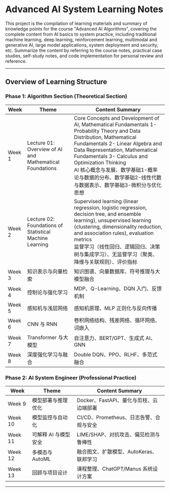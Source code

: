# Advanced AI System Learning Notes

This project is the compilation of learning materials and summary of knowledge points for the course "Advanced AI Algorithms", covering the complete content from AI basics to system practice, including traditional machine learning, deep learning, reinforcement learning, multimodal and generative AI, large model applications, system deployment and security, etc. Summarize the content by referring to the course notes, practical case studies, self-study notes, and code implementation for personal review and reference.

---

## Overview of Learning Structure

### Phase 1: Algorithm Section (Theoretical Section)

| Week | Theme | Content Summary|
|--------|------|-----------|
| Week 1 | Lecture 01: Overview of AI and Mathematical Foundations | Core Concepts and Development of AI, Mathematical Fundamentals 1- Probability Theory and Data Distribution, Mathematical Fundamentals 2- Linear Algebra and Data Representation, Mathematical Fundamentals 3- Calculus and Optimization Thinking <br> AI 核心概念与发展、数学基础1-概率论与数据的分布、数学基础2-线性代数与数据表示、数学基础3-微积分与优化思想 |
| Week 2 | Lecture 02: Foundations of Statistical Machine Learning | Supervised learning (linear regression, logistic regression, decision tree, and ensemble learning), unsupervised learning (clustering, dimensionality reduction, and association rules), evaluation metrics <br/> 监督学习（线性回归、逻辑回归、决策树与集成学习）、无监督学习（聚类、降维与关联规则）、评价指标 |
| Week 3 | 知识表示与向量检索 | 知识图谱、向量数据库、符号推理与大模型融合 |
| Week 4 | 控制论与强化学习 | MDP、Q-Learning、DQN 入门、反馈机制 |
| Week 5 | 感知机与浅层网络 | 感知机原理、MLP 正则化与反向传播 |
| Week 6 | CNN 与 RNN | 卷积网络结构、残差网络、循环网络、词嵌入 |
| Week 7 | Transformer 与大模型 | 自注意力、BERT/GPT、生成式 AI、GNN |
| Week 8 | 深度强化学习与融合 | Double DQN、PPO、RLHF、多范式融合 |

### Phase 2: AI System Engineer (Professional Practice)

| Week | Theme | Content Summary |
|------|------|-----------|
| Week 9 | 模型部署与推理优化 | Docker、FastAPI、量化与剪枝、云边端部署 |
| Week 10 | 模型监控与自动化 | CI/CD、Prometheus、日志告警、合规与安全 |
| Week 11 | 可解释 AI 与模型安全 | LIME/SHAP、对抗攻击、偏见检测与鲁棒性 |
| Week 12 | 多模态与 AutoML | 融合图文、扩散模型、AutoKeras、联邦学习 |
| Week 13 | 回顾与项目设计 | 课程整理、ChatGPT/Manus 系统设计方案 |

---
